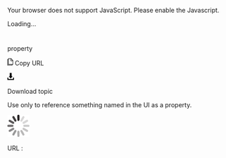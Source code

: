 Your browser does not support JavaScript. Please enable the Javascript.

Loading...

# 

property

![Copy URL](media/property/Copy.png)
Copy URL

![Download](media/property/Download.png)

Download topic

Use only to reference something named in the UI as a property. 

![In progress](media/property/activity-large.gif)

URL :
